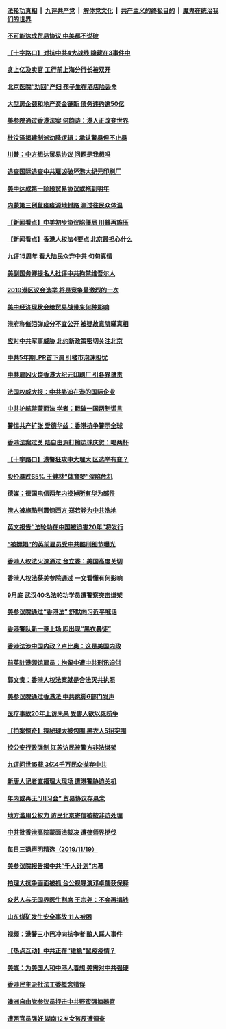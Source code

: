 ####  [法轮功真相](../../../../basic/blob/master/README.md?t=11210852) &nbsp;|&nbsp; [九评共产党](../../../../9ping.md/blob/master/README.md?t=11210852) &nbsp;|&nbsp; [解体党文化](../../../../jtdwh.md/blob/master/README.md?t=11210852)  &nbsp;|&nbsp; [共产主义的终极目的](../../../../gczydzjmd.md/blob/master/README.md?t=11210852) &nbsp;|&nbsp; [魔鬼在统治我们的世界](../../../../mgztzwmdsj.md/blob/master/README.md?t=11210852) 

#### [不可能达成贸易协议 中美都不说破](../pages/nsc413/n11670001.md?t=11210852) 

#### [【十字路口】对抗中共4大战线 隐藏在3事件中](../pages/nsc413/n11660535.md?t=11210852) 

#### [贪上亿及卖官 工行前上海分行长被双开](../pages/nsc413/n11669786.md?t=11210852) 

#### [北京医院“劝回”产妇 孩子生在酒店险丢命](../pages/nsc413/n11669894.md?t=11210852) 

#### [大型房企颐和地产资金链断 债务违约逾50亿](../pages/nsc413/n11669810.md?t=11210852) 

#### [美参院通过香港法案 何韵诗：港人正改变世界](../pages/nsc413/n11669806.md?t=11210852) 

#### [杜汶泽揭建制派劝降逻辑：承认警暴但不止暴](../pages/nsc413/n11667615.md?t=11210852) 

#### [川普：中方想达贸易协议 问题是我想吗](../pages/nsc413/n11669724.md?t=11210852) 

#### [追查国际追查中共雇凶破坏港大纪元印刷厂](../pages/nsc413/n11669715.md?t=11210852) 

#### [美中达成第一阶段贸易协议或拖到明年](../pages/nsc413/n11669887.md?t=11210852) 

#### [内蒙第三例鼠疫疫源地封路 测过往民众体温](../pages/nsc413/n11669709.md?t=11210852) 

#### [【新闻看点】中美初步协议陷僵局 川普再施压](../pages/nsc413/n11669475.md?t=11210852) 

#### [【新闻看点】香港人权法4要点 北京最担心什么](../pages/nsc413/n11669474.md?t=11210852) 

#### [九评15周年 看大陆民众弃中共 句句真情](../pages/nsc413/n11666092.md?t=11210852) 

#### [美副国务卿提名人批评中共拘禁维吾尔人](../pages/nsc413/n11669629.md?t=11210852) 

#### [2019港区议会选举 将是竞争最激烈的一次](../pages/nsc413/n11669591.md?t=11210852) 

#### [美中经济现状会给贸易战带来何种影响](../pages/nsc413/n11669699.md?t=11210852) 

#### [港府称催泪弹成分不宜公开 被疑故意隐暪真相](../pages/nsc413/n11669504.md?t=11210852) 

#### [应对中共军事威胁 北约新政策密切关注北京](../pages/nsc413/n11669383.md?t=11210852) 

#### [中共5年期LPR首下调  引楼市泡沫担忧](../pages/nsc413/n11669541.md?t=11210852) 

#### [中共雇凶火烧香港大纪元印刷厂 引各界谴责](../pages/nsc413/n11669435.md?t=11210852) 

#### [法国权威大报：中共胁迫在港的国际企业](../pages/nsc413/n11669331.md?t=11210852) 

#### [中共护航禁蒙面法 学者：戳破一国两制谎言](../pages/nsc413/n11669060.md?t=11210852) 

#### [警惕共产扩张 爱德华兹：香港抗争警示全球](../pages/nsc413/n11669330.md?t=11210852) 

#### [香港法案过关 陆自由派打擦边球庆贺：喝两杯](../pages/nsc413/n11669368.md?t=11210852) 

#### [【十字路口】港警狂攻中大理大 区选举有变？](../pages/nsc413/n11669237.md?t=11210852) 

#### [股价暴跌65% 王健林“体育梦”深陷危机](../pages/nsc413/n11669394.md?t=11210852) 

#### [德媒：德国电信两年内换掉所有华为部件](../pages/nsc413/n11669437.md?t=11210852) 

#### [港人被施酷刑震惊西方 郑若骅为中共洗地](../pages/nsc413/n11669372.md?t=11210852) 

#### [英文报告“法轮功在中国被迫害20年”将发行](../pages/nsc413/n11669248.md?t=11210852) 

#### [“被嫖娼”的英前雇员受中共酷刑细节曝光](../pages/nsc413/n11669211.md?t=11210852) 

#### [香港人权法火速通过 台立委：美国高度关切](../pages/nsc413/n11668954.md?t=11210852) 

#### [香港人权法获美参院通过 一文看懂有何影响](../pages/nsc413/n11669141.md?t=11210852) 

#### [9月底 武汉40名法轮功学员遭警察突击绑架](../pages/nsc413/n11666088.md?t=11210852) 


#### [美参议院通过“香港法” 舒默向习近平喊话](../pages/nsc413/n11668673.md?t=11210852) 

#### [香港警队新一哥上场 即出现“黑衣暴徒”](../pages/nsc413/n11668823.md?t=11210852) 

#### [香港法涉中国内政？卢比奥：这是美国内政](../pages/nsc413/n11668614.md?t=11210852) 

#### [前英驻港领馆雇员：拘留中遭中共刑讯迫供](../pages/nsc413/n11668506.md?t=11210852) 

#### [郭文贵：香港人权法案就是合法灭共执照](../pages/nsc413/n11668559.md?t=11210852) 

#### [美参议院通过香港法 中共跳脚6部门发声](../pages/nsc413/n11668499.md?t=11210852) 

#### [医疗事故20年上访未果 受害人欲以死抗争](../pages/nsc413/n11668171.md?t=11210852) 

#### [【拍案惊奇】探秘理大被包围 黑衣人5招突围](../pages/nsc413/n11667992.md?t=11210852) 

#### [控公安行政强制 江苏访民被警方非法绑架](../pages/nsc413/n11668101.md?t=11210852) 

#### [九评问世15载 3亿4千万民众抛弃中共](../pages/nsc413/n11661540.md?t=11210852) 

#### [新唐人记者直播理大现场 遭港警胁迫关机](../pages/nsc413/n11667850.md?t=11210852) 

#### [年内或再无“川习会” 贸易协议存悬念](../pages/nsc413/n11667637.md?t=11210852) 

#### [地方滥用公权力 访民北京寄信被按非访处理](../pages/nsc413/n11667729.md?t=11210852) 

#### [中共批香港高院蒙面法裁决 遭律师界挞伐](../pages/nsc413/n11667183.md?t=11210852) 

#### [每日三退声明精选（2019/11/19）](../pages/nsc413/n11667707.md?t=11210852) 

#### [美参议院报告揭中共“千人计划”内幕](../pages/nsc413/n11667664.md?t=11210852) 

#### [拍理大抗争画面被抓 台公视导演邓卓儒获保释](../pages/nsc413/n11667029.md?t=11210852) 

#### [众艺人与无国界医生割席 王宗尧：不会再捐钱](../pages/nsc413/n11666670.md?t=11210852) 

#### [山东煤矿发生安全事故 11人被困](../pages/nsc413/n11667599.md?t=11210852) 

#### [视频：港警三小巴冲向抗争者 酿人踩人事件](../pages/nsc413/n11667512.md?t=11210852) 

#### [【热点互动】中共正在“维稳”鼠疫疫情？](../pages/nsc413/n11667347.md?t=11210852) 

#### [美媒：为美国人和中港人着想 美需对中共强硬](../pages/nsc413/n11667451.md?t=11210852) 

#### [香港民主派批法工委概念错误](../pages/nsc413/n11667497.md?t=11210852) 

#### [澳洲自由党参议员抨击中共野蛮强摘器官](../pages/nsc413/n11666929.md?t=11210852) 

#### [遭两官员强奸 湖南12岁女孩反遭调查](../pages/nsc413/n11667295.md?t=11210852) 

